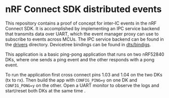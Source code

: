 # nRF Connect SDK distributed events

This repository contains a proof of concept for inter-IC events in the nRF Connect SDK. It is accomplished by implementing an IPC service backend that transmits data over UART, which the event manager proxy can use to subscribe to events across MCUs. The IPC service backend can be found in the [drivers](./drivers) directory. Devicetree bindings can be found in [dts/bindigs](./dts/bindings).

This application is a basic ping-pong application that runs on two nRF52840 DKs, where one sends a ping event and the other responds with a pong event.

To run the application first cross connect pins 1.03 and 1.04 on the two DKs (tx to rx). Then build the app with `CONFIG_PING=y` on one DK and `CONFIG_PONG=y` on the other. Open a UART monitor to observe the logs and start/reset both DKs at the same time .



